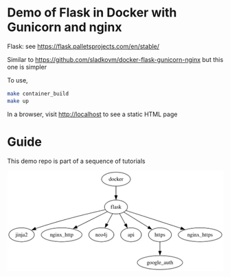 # Demo of Flask in Docker with Gunicorn and nginx

Flask: see <https://flask.palletsprojects.com/en/stable/>

Similar to <https://github.com/sladkovm/docker-flask-gunicorn-nginx> but this one is simpler

To use,
```bash
make container_build
make up
```

In a browser, visit <http://localhost> to see a static HTML page


# Guide

This demo repo is part of a sequence of tutorials

![sequence of demos](https://raw.githubusercontent.com/allofphysicsgraph/pdg_essential_demo_docker/refs/heads/main/tutorials_dependency_graph.svg)

